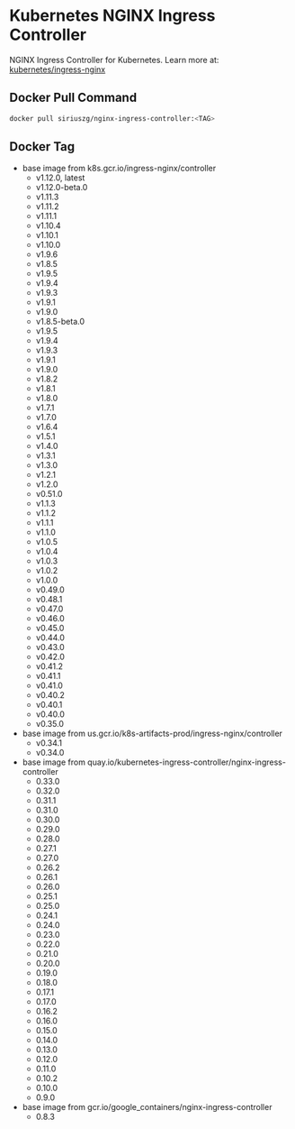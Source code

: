 # Kubernetes NGINX Ingress Controller

NGINX Ingress Controller for Kubernetes.
Learn more at: [kubernetes/ingress-nginx](https://github.com/kubernetes/ingress-nginx)

## Docker Pull Command

```bash
docker pull siriuszg/nginx-ingress-controller:<TAG>
```

## Docker Tag

* base image from k8s.gcr.io/ingress-nginx/controller
  * v1.12.0, latest
  * v1.12.0-beta.0
  * v1.11.3
  * v1.11.2
  * v1.11.1
  * v1.10.4
  * v1.10.1
  * v1.10.0
  * v1.9.6
  * v1.8.5
  * v1.9.5
  * v1.9.4
  * v1.9.3
  * v1.9.1
  * v1.9.0
  * v1.8.5-beta.0
  * v1.9.5
  * v1.9.4
  * v1.9.3
  * v1.9.1
  * v1.9.0
  * v1.8.2
  * v1.8.1
  * v1.8.0
  * v1.7.1
  * v1.7.0
  * v1.6.4
  * v1.5.1
  * v1.4.0
  * v1.3.1
  * v1.3.0
  * v1.2.1
  * v1.2.0
  * v0.51.0
  * v1.1.3
  * v1.1.2
  * v1.1.1
  * v1.1.0
  * v1.0.5
  * v1.0.4
  * v1.0.3
  * v1.0.2
  * v1.0.0
  * v0.49.0
  * v0.48.1
  * v0.47.0
  * v0.46.0
  * v0.45.0
  * v0.44.0
  * v0.43.0
  * v0.42.0
  * v0.41.2
  * v0.41.1
  * v0.41.0
  * v0.40.2
  * v0.40.1
  * v0.40.0
  * v0.35.0
* base image from us.gcr.io/k8s-artifacts-prod/ingress-nginx/controller
  * v0.34.1
  * v0.34.0
* base image from quay.io/kubernetes-ingress-controller/nginx-ingress-controller
  * 0.33.0
  * 0.32.0
  * 0.31.1
  * 0.31.0
  * 0.30.0
  * 0.29.0
  * 0.28.0
  * 0.27.1
  * 0.27.0
  * 0.26.2
  * 0.26.1
  * 0.26.0
  * 0.25.1
  * 0.25.0
  * 0.24.1
  * 0.24.0
  * 0.23.0
  * 0.22.0
  * 0.21.0
  * 0.20.0
  * 0.19.0
  * 0.18.0
  * 0.17.1
  * 0.17.0
  * 0.16.2
  * 0.16.0
  * 0.15.0
  * 0.14.0
  * 0.13.0
  * 0.12.0
  * 0.11.0
  * 0.10.2
  * 0.10.0
  * 0.9.0
* base image from gcr.io/google_containers/nginx-ingress-controller
  * 0.8.3
